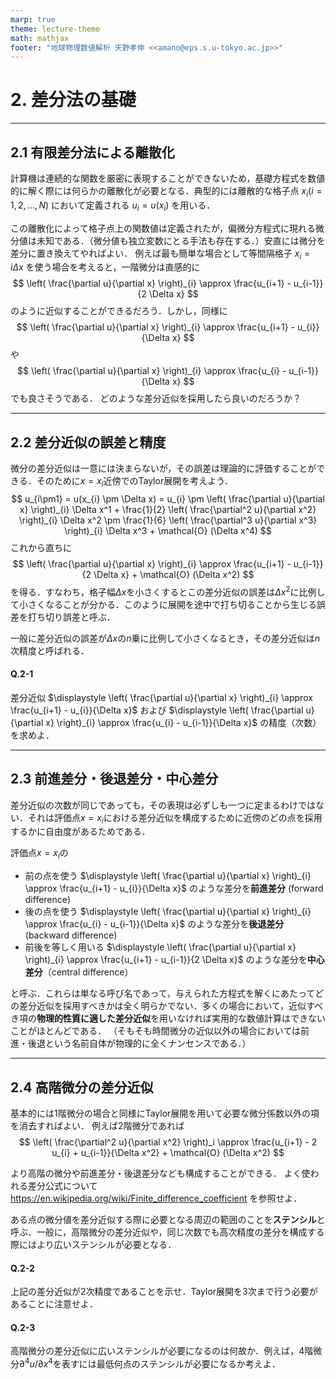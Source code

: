 ```yaml
---
marp: true
theme: lecture-theme
math: mathjax
footer: "地球物理数値解析 天野孝伸 <<amano@eps.s.u-tokyo.ac.jp>>"
---
```


<!--
_class: title
-->


<style>
img[alt~="center"] {
  display: block;
  margin: 0 auto;
}
</style>

$$
\renewcommand{\bm}[1]{{\boldsymbol{#1}}}
$$


<!--
_class: title
-->

# 2. 差分法の基礎

---
## 2.1 有限差分法による離散化

計算機は連続的な関数を厳密に表現することができないため，基礎方程式を数値的に解く際には何らかの離散化が必要となる．典型的には離散的な格子点 $x_{i} (i = 1, 2, \ldots, N)$ において定義される $u_{i} = u(x_{i})$ を用いる．

この離散化によって格子点上の関数値は定義されたが，偏微分方程式に現れる微分値は未知である．（微分値も独立変数にとる手法も存在する．）安直には微分を差分に置き換えてやればよい．
例えば最も簡単な場合として等間隔格子 $x_{i} = i \Delta x$ を使う場合を考えると，一階微分は直感的に
$$
\left( \frac{\partial u}{\partial x} \right)_{i} \approx \frac{u_{i+1} - u_{i-1}}{2 \Delta x}
$$
のように近似することができるだろう．しかし，同様に
$$
\left( \frac{\partial u}{\partial x} \right)_{i} \approx \frac{u_{i+1} - u_{i}}{\Delta x}
$$
や
$$
\left( \frac{\partial u}{\partial x} \right)_{i} \approx \frac{u_{i} - u_{i-1}}{\Delta x}
$$
でも良さそうである．
どのような差分近似を採用したら良いのだろうか？

---
## 2.2 差分近似の誤差と精度

微分の差分近似は一意には決まらないが，その誤差は理論的に評価することができる．そのために$x = x_i$近傍でのTaylor展開を考えよう．
$$
u_{i\pm1} = u(x_{i} \pm \Delta x) = u_{i} \pm
\left( \frac{\partial u}{\partial x} \right)_{i} \Delta x^1 +
\frac{1}{2} \left( \frac{\partial^2 u}{\partial x^2} \right)_{i} \Delta x^2
\pm \frac{1}{6} \left( \frac{\partial^3 u}{\partial x^3} \right)_{i} \Delta x^3 +
\mathcal{O} (\Delta x^4)
$$
これから直ちに
$$
\left( \frac{\partial u}{\partial x} \right)_{i} \approx \frac{u_{i+1} - u_{i-1}}{2 \Delta x} +
\mathcal{O} (\Delta x^2)
$$
を得る．すなわち，格子幅$\Delta x$を小さくするとこの差分近似の誤差は$\Delta x^2$に比例して小さくなることが分かる．このように展開を途中で打ち切ることから生じる誤差を打ち切り誤差と呼ぶ．

一般に差分近似の誤差が$\Delta x$の$n$乗に比例して小さくなるとき，その差分近似は$n$次精度と呼ばれる．


#### Q.2-1
差分近似 $\displaystyle \left( \frac{\partial u}{\partial x} \right)_{i} \approx \frac{u_{i+1} - u_{i}}{\Delta x}$ および $\displaystyle \left( \frac{\partial u}{\partial x} \right)_{i} \approx \frac{u_{i} - u_{i-1}}{\Delta x}$ の精度（次数）を求めよ．

---
## 2.3 前進差分・後退差分・中心差分

差分近似の次数が同じであっても，その表現は必ずしも一つに定まるわけではない．それは評価点$x=x_i$における差分近似を構成するために近傍のどの点を採用するかに自由度があるためである．

評価点$x=x_i$の

- 前の点を使う $\displaystyle \left( \frac{\partial u}{\partial x} \right)_{i} \approx \frac{u_{i+1} - u_{i}}{\Delta x}$ のような差分を**前進差分** (forward difference)
- 後の点を使う $\displaystyle \left( \frac{\partial u}{\partial x} \right)_{i} \approx \frac{u_{i} - u_{i-1}}{\Delta x}$ のような差分を**後退差分** (backward difference)
- 前後を等しく用いる $\displaystyle \left( \frac{\partial u}{\partial x} \right)_{i} \approx \frac{u_{i+1} - u_{i-1}}{2 \Delta x}$ のような差分を**中心差分**（central difference）

と呼ぶ．これらは単なる呼び名であって，与えられた方程式を解くにあたってどの差分近似を採用すべきかは全く明らかでない．多くの場合において，近似すべき項の**物理的性質に適した差分近似**を用いなければ実用的な数値計算はできないことがほとんどである．
（そもそも時間微分の近似以外の場合においては前進・後退という名前自体が物理的に全くナンセンスである．）

---
## 2.4 高階微分の差分近似
基本的には1階微分の場合と同様にTaylor展開を用いて必要な微分係数以外の項を消去すればよい．
例えば2階微分であれば
$$
\left( \frac{\partial^2 u}{\partial x^2} \right)_i \approx
\frac{u_{i+1} - 2 u_{i} + u_{i-1}}{\Delta x^2} +
\mathcal{O} (\Delta x^2)
$$

より高階の微分や前進差分・後退差分なども構成することができる．
よく使われる差分公式について https://en.wikipedia.org/wiki/Finite_difference_coefficient を参照せよ．

ある点の微分値を差分近似する際に必要となる周辺の範囲のことを**ステンシル**と呼ぶ．一般に，高階微分の差分近似や，同じ次数でも高次精度の差分を構成する際にはより広いステンシルが必要となる．



#### Q.2-2
上記の差分近似が2次精度であることを示せ．Taylor展開を3次まで行う必要があることに注意せよ．

#### Q.2-3
高階微分の差分近似に広いステンシルが必要になるのは何故か．例えば，4階微分$\partial^4 u/\partial x^4$を表すには最低何点のステンシルが必要になるか考えよ．
